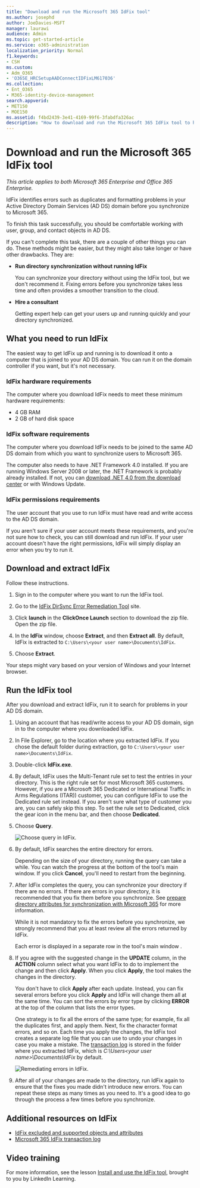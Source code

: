 ```yaml
---
title: "Download and run the Microsoft 365 IdFix tool"
ms.author: josephd
author: JoeDavies-MSFT
manager: laurawi
audience: Admin
ms.topic: get-started-article
ms.service: o365-administration
localization_priority: Normal
f1.keywords:
- CSH
ms.custom: 
- Adm_O365
- 'O365E_HRCSetupAADConnectIDFixLM617036'
ms.collection:
- Ent_O365
- M365-identity-device-management
search.appverid:
- MET150
- MOE150
ms.assetid: f4bd2439-3e41-4169-99f6-3fabdfa326ac
description: "How to download and run the Microsoft 365 IdFix tool to help clean up your Active Directory Domain Services (AD DS) before you synchronize it to Microsoft 365."
---
```


# Download and run the Microsoft 365 IdFix tool

*This article applies to both Microsoft 365 Enterprise and Office 365 Enterprise.*

IdFix identifies errors such as duplicates and formatting problems in your Active Directory Domain Services (AD DS) domain before you synchronize to Microsoft 365. 
  
To finish this task successfully, you should be comfortable working with user, group, and contact objects in AD DS.
  
If you can't complete this task, there are a couple of other things you can do. These methods might be easier, but they might also take longer or have other drawbacks. They are:
  
- **Run directory synchronization without running IdFix** 

  You can synchronize your directory without using the IdFix tool, but we don't recommend it. Fixing errors before you synchronize takes less time and often provides a smoother transition to the cloud. 

- **Hire a consultant** 

  Getting expert help can get your users up and running quickly and your directory synchronized. 
    
## What you need to run IdFix

The easiest way to get IdFix up and running is to download it onto a computer that is joined to your AD DS domain. You can run it on the domain controller if you want, but it's not necessary.
  
### IdFix hardware requirements

The computer where you download IdFix needs to meet these minimum hardware requirements:
  
- 4 GB RAM
- 2 GB of hard disk space
   
### IdFix software requirements

The computer where you download IdFix needs to be joined to the same AD DS domain from which you want to synchronize users to Microsoft 365. 

The computer also needs to have .NET Framework 4.0 installed. If you are running Windows Server 2008 or later, the .NET Framework is probably already installed. If not, you can [download .NET 4.0 from the download center](https://go.microsoft.com/fwlink/p/?LinkId=400475) or with Windows Update. 
  
### IdFix permissions requirements

The user account that you use to run IdFix must have read and write access to the AD DS domain.
  
If you aren't sure if your user account meets these requirements, and you're not sure how to check, you can still download and run IdFix. If your user account doesn't have the right permissions, IdFix will simply display an error when you try to run it.
  
## Download and extract IdFix

Follow these instructions. 
  
1. Sign in to the computer where you want to run the IdFix tool.
    
2. Go to the [IdFix DirSync Error Remediation Tool](https://github.com/microsoft/idfix) site.
    
3. Click **launch** in the **ClickOnce Launch** section to download the zip file. Open the zip file.
    
4. In the **IdFix** window, choose **Extract**, and then **Extract all**. By default, IdFix is extracted to `C:\Users\<your user name>\Documents\IdFix`. 
    
5. Choose **Extract**.

Your steps might vary based on your version of Windows and your Internet browser.
    
## Run the IdFix tool

After you download and extract IdFix, run it to search for problems in your AD DS domain.
  
1. Using an account that has read/write access to your AD DS domain, sign in to the computer where you downloaded IdFix.
    
2. In File Explorer, go to the location where you extracted IdFix. If you chose the default folder during extraction, go to `C:\Users\<your user name>\Documents\IdFix`. 
    
3. Double-click **IdFix.exe**. 
  
4. By default, IdFix uses the Multi-Tenant rule set to test the entries in your directory. This is the right rule set for most Microsoft 365 customers. However, if you are a Microsoft 365 Dedicated or International Traffic in Arms Regulations (ITAR)) customer, you can configure IdFix to use the Dedicated rule set instead. If you aren't sure what type of customer you are, you can safely skip this step. To set the rule set to Dedicated, click the gear icon in the menu bar, and then choose **Dedicated**.
    
5. Choose **Query**.
    
    ![Choose query in IdFix.](media/a07a7aa7-d0ac-4817-8757-946019813a57.JPG)
  
6. By default, IdFix searches the entire directory for errors.
    
    Depending on the size of your directory, running the query can take a while. You can watch the progress at the bottom of the tool's main window. If you click **Cancel**, you'll need to restart from the beginning.
  
7. After IdFix completes the query, you can synchronize your directory if there are no errors. If there are errors in your directory, it is recommended that you fix them before you synchronize. See [prepare directory attributes for synchronization with Microsoft 365](prepare-directory-attributes-for-synch-with-idfix.md) for more information.
    
    While it is not mandatory to fix the errors before you synchronize, we strongly recommend that you at least review all the errors returned by IdFix.
    
    Each error is displayed in a separate row in the tool's main window . 
    
8. If you agree with the suggested change in the **UPDATE** column, in the **ACTION** column select what you want IdFix to do to implement the change and then click **Apply**. When you click **Apply**, the tool makes the changes in the directory.
    
    You don't have to click **Apply** after each update. Instead, you can fix several errors before you click **Apply** and IdFix will change them all at the same time. You can sort the errors by error type by clicking **ERROR** at the top of the column that lists the error types. 
    
    One strategy is to fix all the errors of the same type; for example, fix all the duplicates first, and apply them. Next, fix the character format errors, and so on. Each time you apply the changes, the IdFix tool creates a separate log file that you can use to undo your changes in case you make a mistake. The [transaction log](idfix-transaction-log.md) is stored in the folder where you extracted IdFix, which is _C:\Users\<your user name>\Documents\IdFix_ by default. 
    
    ![Remediating errors in IdFix.](media/5f051070-652c-4be7-98bf-312295e32371.png)
  
9. After all of your changes are made to the directory, run IdFix again to ensure that the fixes you made didn't introduce new errors. You can repeat these steps as many times as you need to. It's a good idea to go through the process a few times before you synchronize.
    
## Additional resources on IdFix 

- [IdFix excluded and supported objects and attributes](idfix-excluded-and-supported-objects-and-attributes.md)  
- [Microsoft 365 IdFix transaction log](idfix-transaction-log.md)
    
## Video training

For more information, see the lesson [Install and use the IdFix tool](https://support.office.com/article/install-and-use-the-idfix-tool-4d81d73c-f172-4fd5-8542-f601c0c96aa9?ui=en-US&rs=en-US&ad=US), brought to you by LinkedIn Learning.
  

